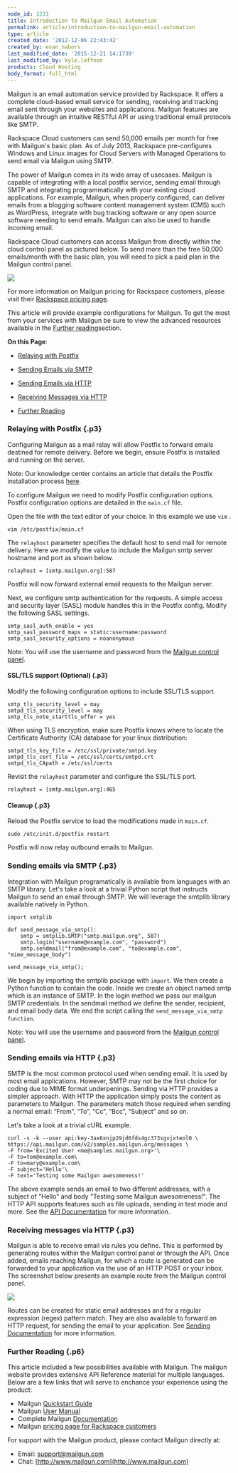 ```yaml
---
node_id: 3231
title: Introduction to Mailgun Email Automation
permalink: article/introduction-to-mailgun-email-automation
type: article
created_date: '2012-12-06 22:43:42'
created_by: evan.nabors
last_modified_date: '2015-12-21 14:1739'
last_modified_by: kyle.laffoon
products: Cloud Hosting
body_format: full_html
---
```


Mailgun is an email automation service provided by Rackspace. It offers
a complete cloud-based email service for sending, receiving and tracking
email sent through your websites and applications. Mailgun features are
available through an intuitive RESTful API or using traditional email
protocols like SMTP.

Rackspace Cloud customers can send 50,000 emails per month for free with
Mailgun's basic plan. As of July 2013, Rackspace pre-configures Windows
and Linux images for Cloud Servers with Managed Operations to send email
via Mailgun using SMTP.

The power of Mailgun comes in its wide array of usecases. Mailgun is
capable of integrating with a local postfix service, sending email
through SMTP and integrating programmatically with your existing cloud
applications. For example, Mailgun, when properly configured, can
deliver emails from a blogging software content management system (CMS)
such as WordPress, integrate with bug tracking software or any open
source software needing to send emails. Mailgun can also be used to
handle incoming email.

Rackspace Cloud customers can access Mailgun from directly within
the cloud control panel as pictured below. To send more than the free
50,000 emails/month with the basic plan, you will need to pick a paid
plan in the Mailgun control panel.

![](/knowledge_center/sites/default/files/field/image/1560-3231-newimg_0.png)

For more information on Mailgun pricing for Rackspace customers, please
visit their [Rackspace pricing page](http://www.mailgun.com/rackspace).

This article will provide example configurations for Mailgun. To get the
most from your services with Mailgun be sure to view the advanced
resources available in the [Further reading](#further-reading)section.

**On this Page**:

-   [Relaying with Postfix](#using-mailgun-with-postfix)

-   [Sending Emails via SMTP](#sending-emails-via-smtp)

-   [Sending Emails via HTTP](#sending-emails-via-http)

-   [Receiving Messages via HTTP](#receiving-messages-via-http)

-   [Further Reading](#further-reading)

### **Relaying with Postfix** {.p3}

Configuring Mailgun as a mail relay will allow Postfix to forward emails
destined for remote delivery. Before we begin, ensure Postfix is
installed and running on the server.

Note: Our knowledge center contains an article that details the Postfix
installation process
[here](http://www.rackspace.com/knowledge_center/article/postfix-installation).

To configure Mailgun we need to modify Postfix configuration options.
Postfix configuration options are detailed in the `main.cf` file.

Open the file with the text editor of your choice. In this example we
use `vim` .

~~~~ {.p3}
vim /etc/postfix/main.cf
~~~~

The `relayhost` parameter specifies the default host to send mail for
remote delivery. Here we modify the value to include the Mailgun smtp
server hostname and port as shown below.

    relayhost = [smtp.mailgun.org]:587

Postfix will now forward external email requests to the Mailgun server.

Next, we configure smtp authentication for the requests. A simple access
and security layer (SASL) module handles this in the Postfix config.
Modify the following SASL settings.

~~~~ {.p3}
smtp_sasl_auth_enable = yes
smtp_sasl_password_maps = static:username:password
smtp_sasl_security_options = noanonymous
~~~~

Note: You will use the username and password from the [Mailgun control
panel](https://mailgun.com/sessions/new).

#### SSL/TLS support (Optional) {.p3}

Modify the following configuration options to include SSL/TLS support.

~~~~ {.p3}
smtp_tls_security_level = may
smtpd_tls_security_level = may
smtp_tls_note_starttls_offer = yes
~~~~

When using TLS encryption, make sure Postfix knows where to locate the
Certificate Authority (CA) database for your linux distribution:

~~~~ {.p3}
smtpd_tls_key_file = /etc/ssl/private/smtpd.key
smtpd_tls_cert_file = /etc/ssl/certs/smtpd.crt
smtpd_tls_CApath = /etc/ssl/certs
~~~~

Revisit the `relayhost` parameter and configure the SSL/TLS port.

    relayhost = [smtp.mailgun.org]:465

#### Cleanup  {.p3}

Reload the Postfix service to load the modifications made in `main.cf`.

~~~~ {.p3}
sudo /etc/init.d/postfix restart
~~~~

Postfix will now relay outbound emails to Mailgun.

### **Sending emails via SMTP** {.p3}

Integration with Mailgun programatically is available from languages
with an SMTP library. Let's take a look at a trivial Python script that
instructs Mailgun to send an email through SMTP. We will leverage the
smtplib library available natively in Python.

~~~~ {.p3}
import smtplib

def send_message_via_smtp():
    smtp = smtplib.SMTP("smtp.mailgun.org", 587)   
    smtp.login("username@example.com", "password")
    smtp.sendmail("from@example.com", "to@example.com", "mime_message_body")

send_message_via_smtp();
~~~~

We begin by importing the smtplib package with `import`.  We then create
a Python function to contain the code. Inside we create an object named
smtp which is an instance of SMTP. In the login method we pass our
mailgun SMTP credentials. In the sendmail method we define the sender,
recipient, and email body data. We end the script calling the
`send_message_via_smtp function`.

Note: You will use the username and password from the [Mailgun control
panel](https://mailgun.com/sessions/new).

### **Sending emails via HTTP** {.p3}

SMTP is the most common protocol used when sending email. It is used by
most email applications. However, SMTP may not be the first choice for
coding due to MIME format underpenings. Sending via HTTP provides a
simpler approach. With HTTP the application simply posts the content as
parameters to Mailgun. The parameters match those required when sending
a normal email: &ldquo;From&rdquo;, &ldquo;To&rdquo;, &ldquo;Cc&rdquo;, &ldquo;Bcc&rdquo;, &ldquo;Subject&rdquo; and so on. 

Let's take a look at a trivial cURL example. 

~~~~ {.p3}
curl -s -k --user api:key-3ax6xnjp29jd6fds4gc373sgvjxteol0 \
https://api.mailgun.com/v2/samples.mailgun.org/messages \    
-F from='Excited User <me@samples.mailgun.org>'\    
-F to=tom@example.com\    
-F to=mary@example.com\    
-F subject='Hello'\    
-F text='Testing some Mailgun awesomeness!' 
~~~~

The above example sends an email to two different addresses, with a
subject of "Hello" and body "Testing some Mailgun awesomeness!". The
HTTP API supports features such as file uploads, sending in test mode
and more. See the [API
Documentation](http://documentation.mailgun.com/user_manual.html) for
more information.

### **Receiving messages via HTTP** {.p3}

Mailgun is able to receive email via rules you define. This is performed
by generating routes within the Mailgun control panel or through the
API. Once added, emails reaching Mailgun, for which a route is generated
can be forwarded to your application via the use of an HTTP POST or your
inbox. The screenshot below presents an example route from the Mailgun
control panel.

![](/knowledge_center/sites/default/files/field/image/1560-3231-newimg2_0.png)

Routes can be created for static email addresses and for a regular
expression (regex) pattern match. They are also available to forward an
HTTP request, for sending the email to your application. See [Sending
Documentation](http://documentation.mailgun.com/user_manual.html#receiving-messages)
for more information.

### **Further Reading** {.p6}

This article included a few possibilities available with Mailgun. The
mailgun website provides extensive API Reference material for multiple
languages. Below are a few links that will serve to enchance your
experience using the product: 

-   Mailgun [Quickstart
    Guide](https://documentation.mailgun.com/quickstart.html)
-   Mailgun [User
    Manual](http://documentation.mailgun.com/user_manual.html)
-   Complete Mailgun [Documentation](http://documentation.mailgun.com/)
-   Mailgun [pricing page for Rackspace
    customers](http://www.mailgun.com/rackspace)

For support with the Mailgun product, please contact Mailgun directly
at:

-   Email: [support@mailgun.com](mailto:support@mailgun.com)
-   Chat: [http://www.mailgun.com](http://www.mailgun.com)



